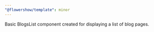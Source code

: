 ```yaml
---
"@flowershow/template": minor
---
```


Basic BlogsList component created for displaying a list of blog pages.
